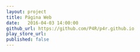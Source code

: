 ```yaml
---
layout: project
title: Página Web
date:   2016-04-03 14:00:00
github_url: https://github.com/P4R/p4r.github.io
play_store_url:
published: false
---
```

